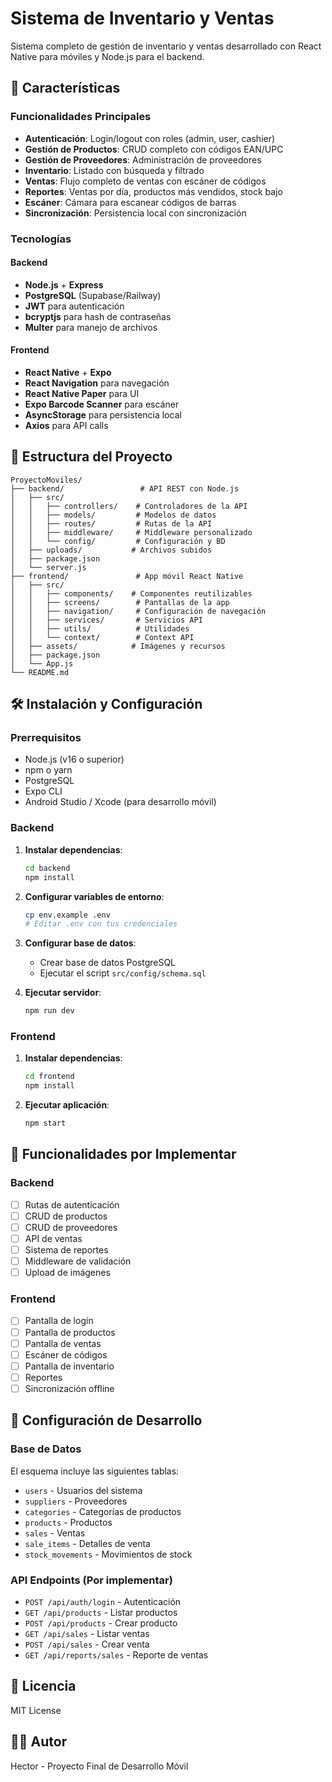 # Sistema de Inventario y Ventas

Sistema completo de gestión de inventario y ventas desarrollado con React Native para móviles y Node.js para el backend.

## 🚀 Características

### Funcionalidades Principales
- **Autenticación**: Login/logout con roles (admin, user, cashier)
- **Gestión de Productos**: CRUD completo con códigos EAN/UPC
- **Gestión de Proveedores**: Administración de proveedores
- **Inventario**: Listado con búsqueda y filtrado
- **Ventas**: Flujo completo de ventas con escáner de códigos
- **Reportes**: Ventas por día, productos más vendidos, stock bajo
- **Escáner**: Cámara para escanear códigos de barras
- **Sincronización**: Persistencia local con sincronización

### Tecnologías

#### Backend
- **Node.js** + **Express**
- **PostgreSQL** (Supabase/Railway)
- **JWT** para autenticación
- **bcryptjs** para hash de contraseñas
- **Multer** para manejo de archivos

#### Frontend
- **React Native** + **Expo**
- **React Navigation** para navegación
- **React Native Paper** para UI
- **Expo Barcode Scanner** para escáner
- **AsyncStorage** para persistencia local
- **Axios** para API calls

## 📁 Estructura del Proyecto

```
ProyectoMoviles/
├── backend/                 # API REST con Node.js
│   ├── src/
│   │   ├── controllers/    # Controladores de la API
│   │   ├── models/         # Modelos de datos
│   │   ├── routes/         # Rutas de la API
│   │   ├── middleware/     # Middleware personalizado
│   │   └── config/         # Configuración y BD
│   ├── uploads/           # Archivos subidos
│   ├── package.json
│   └── server.js
├── frontend/               # App móvil React Native
│   ├── src/
│   │   ├── components/    # Componentes reutilizables
│   │   ├── screens/        # Pantallas de la app
│   │   ├── navigation/     # Configuración de navegación
│   │   ├── services/       # Servicios API
│   │   ├── utils/          # Utilidades
│   │   └── context/        # Context API
│   ├── assets/            # Imágenes y recursos
│   ├── package.json
│   └── App.js
└── README.md
```

## 🛠️ Instalación y Configuración

### Prerrequisitos
- Node.js (v16 o superior)
- npm o yarn
- PostgreSQL
- Expo CLI
- Android Studio / Xcode (para desarrollo móvil)

### Backend

1. **Instalar dependencias**:
   ```bash
   cd backend
   npm install
   ```

2. **Configurar variables de entorno**:
   ```bash
   cp env.example .env
   # Editar .env con tus credenciales
   ```

3. **Configurar base de datos**:
   - Crear base de datos PostgreSQL
   - Ejecutar el script `src/config/schema.sql`

4. **Ejecutar servidor**:
   ```bash
   npm run dev
   ```

### Frontend

1. **Instalar dependencias**:
   ```bash
   cd frontend
   npm install
   ```

2. **Ejecutar aplicación**:
   ```bash
   npm start
   ```

## 📱 Funcionalidades por Implementar

### Backend
- [ ] Rutas de autenticación
- [ ] CRUD de productos
- [ ] CRUD de proveedores
- [ ] API de ventas
- [ ] Sistema de reportes
- [ ] Middleware de validación
- [ ] Upload de imágenes

### Frontend
- [ ] Pantalla de login
- [ ] Pantalla de productos
- [ ] Pantalla de ventas
- [ ] Escáner de códigos
- [ ] Pantalla de inventario
- [ ] Reportes
- [ ] Sincronización offline

## 🔧 Configuración de Desarrollo

### Base de Datos
El esquema incluye las siguientes tablas:
- `users` - Usuarios del sistema
- `suppliers` - Proveedores
- `categories` - Categorías de productos
- `products` - Productos
- `sales` - Ventas
- `sale_items` - Detalles de venta
- `stock_movements` - Movimientos de stock

### API Endpoints (Por implementar)
- `POST /api/auth/login` - Autenticación
- `GET /api/products` - Listar productos
- `POST /api/products` - Crear producto
- `GET /api/sales` - Listar ventas
- `POST /api/sales` - Crear venta
- `GET /api/reports/sales` - Reporte de ventas

## 📄 Licencia

MIT License

## 👨‍💻 Autor

Hector - Proyecto Final de Desarrollo Móvil

